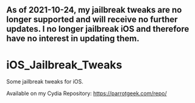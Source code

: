 ## As of 2021-10-24, my jailbreak tweaks are no longer supported and will receive no further updates. I no longer jailbreak iOS and therefore have no interest in updating them.

# iOS_Jailbreak_Tweaks
Some jailbreak tweaks for iOS. 

Available on my Cydia Repository: https://parrotgeek.com/repo/
